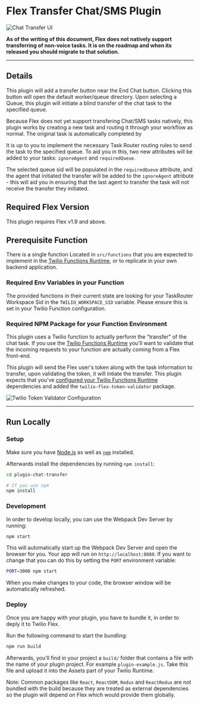 # Flex Transfer Chat/SMS Plugin

![Chat Transfer UI](https://indigo-bombay-5783.twil.io/assets/chat-transfer-ui.jpg)

**As of the writing of this document, Flex does not natively support transferring of non-voice tasks. It is on the roadmap and when its released you should migrate to that solution.**

---

## Details
This plugin will add a transfer button near the End Chat button. Clicking this button will open the default worker/queue directory. Upon selecting a Queue, this plugin will initiate a blind transfer of the chat task to the specified queue.

Because Flex does not yet support transfering Chat/SMS tasks natively, this plugin works by creating a new task and routing it through your workflow as normal. The original task is automatically completed by

It is up to you to implement the necessary Task Router routing rules to send the task to the specified queue. To aid you in this, two new attributes will be added to your tasks: `ignoreAgent` and `requiredQueue`. 

The selected queue sid will be populated in the `requiredQueue` attribute, and the agent that initiated the transfer will be added to the `ignoreAgent` attribute - this will aid you in ensuring that the last agent to transfer the task will not receive the transfer they initiated.

## Required Flex Version
This plugin requires Flex v1.9 and above. 

## Prerequisite Function

There is a single function Located in `src/functions` that you are expected to implement in the [Twilio Functions Runtime](https://www.twilio.com/functions), or to replicate in your own backend application.

### Required Env Variables in your Function
The provided functions in their current state are looking for your TaskRouter Workspace Sid in the `TWILIO_WORKSPACE_SID` variable. Please ensure this is set in your Twilio Function configuration.

### Required NPM Package for your Function Environment
This plugin uses a Twilio function to actually perform the "transfer" of the chat task. If you use the [Twilio Functions Runtime](https://www.twilio.com/functions) you'll want to validate that the incoming requests to your function are actually coming from a Flex front-end. 

This plugin will send the Flex user's token along with the task information to transfer, upon validating the token, it will intiate the transfer. This plugin expects that you've [configured your Twilio Functions Runtime](https://www.twilio.com/console/runtime/functions/configure) dependencies and added the `twilio-flex-token-validator` package.

![Twilio Token Validator Configuration](https://indigo-bombay-5783.twil.io/assets/twilio-function-validator.jpg)

---

## Run Locally

### Setup

Make sure you have [Node.js](https://nodejs.org) as well as [`npm`](https://npmjs.com) installed.

Afterwards install the dependencies by running `npm install`:

```bash
cd plugin-chat-transfer

# If you use npm
npm install
```
### Development

In order to develop locally, you can use the Webpack Dev Server by running:

```bash
npm start
```

This will automatically start up the Webpack Dev Server and open the browser for you. Your app will run on `http://localhost:8080`. If you want to change that you can do this by setting the `PORT` environment variable:

```bash
PORT=3000 npm start
```

When you make changes to your code, the browser window will be automatically refreshed.

### Deploy

Once you are happy with your plugin, you have to bundle it, in order to deply it to Twilio Flex.

Run the following command to start the bundling:

```bash
npm run build
```

Afterwards, you'll find in your project a `build/` folder that contains a file with the name of your plugin project. For example `plugin-example.js`. Take this file and upload it into the Assets part of your Twilio Runtime.

Note: Common packages like `React`, `ReactDOM`, `Redux` and `ReactRedux` are not bundled with the build because they are treated as external dependencies so the plugin will depend on Flex which would provide them globally.